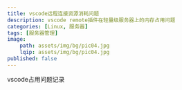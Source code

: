 ```yaml
---
title: vscode远程连接资源消耗问题
description: vscode remote插件在轻量级服务器上的内存占用问题
categories: [Linux, 服务器]
tags: [服务器管理]
image: 
    path: assets/img/bg/pic04.jpg
    lqip: assets/img/bg/pic04.jpg
published: false
---
```


vscode占用问题记录
